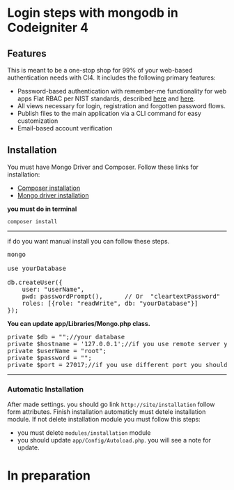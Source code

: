 # Login steps with mongodb in Codeigniter 4

## Features

This is meant to be a one-stop shop for 99% of your web-based authentication needs with CI4. It includes the following primary features:

<ul>
<li>Password-based authentication with remember-me functionality for web apps
Flat RBAC per NIST standards, described <a href="https://csrc.nist.gov/Projects/Role-Based-Access-Control">here</a> and <a href="https://www.semanticscholar.org/paper/A-formal-model-for-flat-role-based-access-control-Khayat-Abdallah/aeb1e9676e2d7694f268377fc22bdb510a13fab7?p2df">here</a>.</li>
<li>All views necessary for login, registration and forgotten password flows.</li>
<li>Publish files to the main application via a CLI command for easy customization</li>
<li>Email-based account verification</li>
</ul>

## Installation
You must have Mongo Driver and Composer. Follow these links for installation:
<ul>
<li><a href="https://getcomposer.org/doc/00-intro.md#installation-linux-unix-macos">Composer installation</a></li>
<li><a href="https://www.php.net/manual/en/mongo.installation.php">Mongo driver installation</a></li>
</ul>

**you must do in terminal**

`composer install`

<hr>

if do you want manual install you can follow these steps.
<pre>
mongo

use yourDatabase

db.createUser({
    user: "userName",
    pwd: passwordPrompt(),      // Or  "cleartextPassword"
    roles: [{role: "readWrite", db: "yourDatabase"}]
});
</pre>

**You can update app/Libraries/Mongo.php class.**

<pre>
private $db = "";//your database
private $hostname = '127.0.0.1';//if you use remote server you should change host address
private $userName = "root";
private $password = "";
private $port = 27017;//if you use different port you should change port address
</pre>

<hr>

### Automatic Installation
After made settings. you should go link `http://site/installation` follow form attributes. Finish installation automaticly must detele installation module. If not delete installation module you must follow this steps:
<ul>
<li>you must delete <code>modules/installation</code> module</li>
<li>you should update <code>app/Config/Autoload.php</code>. you will see a note for update.</li>
</ul>

# In preparation
